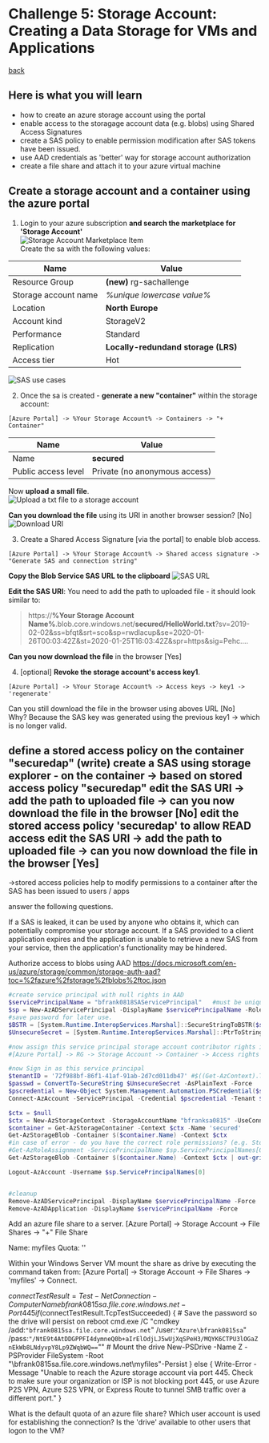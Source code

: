 # Challenge 5: Storage Account: Creating a Data Storage for VMs and Applications
[back](../../readme.md)  

## Here is what you will learn ##
- how to create an azure storage account using the portal
- enable access to the storagage account data (e.g. blobs) using Shared Access Signatures
- create a SAS policy to enable permission modification after SAS tokens have been issued.
- use AAD credentials as 'better' way for storage account authorization
- create a file share and attach it to your azure virtual machine

## Create a storage account and a container using the azure portal

1. Login to your azure subscription **and search the marketplace for 'Storage Account'**  
![Storage Account Marketplace Item](sa01.png)  
Create the sa with the following values:

| Name | Value |
|---|---|
| Resource Group  |  **(new)** rg-sachallenge |
| Storage account name  |  _%unique lowercase value%_ |
| Location | **North Europe** |
| Account kind  |  StorageV2 |
| Performance  |  Standard |
| Replication  |  **Locally-redundand storage (LRS)** |
| Access tier  |  Hot |


![SAS use cases](https://docs.microsoft.com/en-us/azure/storage/common/storage-sas-overview#when-to-use-a-shared-access-signature)

2. Once the sa is created - **generate a new "container"** within the storage account:  
```
[Azure Portal] -> %Your Storage Account% -> Containers -> "+ Container"
```
| Name | Value |
|---|---|
| Name  |  **secured** |
| Public access level  |  Private (no anonymous access) |

Now **upload a small file**.  
![Upload a txt file to a storage account](sa02.png)  

**Can you download the file** using its URI in another browser session? [No]  
![Download URI](sa03.png)
  

3. Create a Shared Access Signature [via the portal] to enable blob access. 
```
[Azure Portal] -> %Your Storage Account% -> Shared access signature -> "Generate SAS and connection string"
```
**Copy the Blob Service SAS URL to the clipboard**
![SAS URL](sas01.png)  

**Edit the SAS URI**: You need to add the path to uploaded file - it should look similar to:  

> https://**%Your Storage Account Name%**.blob.core.windows.net/**secured/HelloWorld.txt**?sv=2019-02-02&ss=bfqt&srt=sco&sp=rwdlacup&se=2020-01-26T00:03:42Z&st=2020-01-25T16:03:42Z&spr=https&sig=Pehc....  

**Can you now download the file** in the browser [Yes]

4. [optional] **Revoke the storage account's access key1**.
```
[Azure Portal] -> %Your Storage Account% -> Access keys -> key1 -> 'regenerate'
```
Can you still download the file in the browser using aboves URL [No]  
Why? Because the SAS key was generated using the previous key1 -> which is no longer valid.



define a stored access policy on the container "securedap" (write)
create a SAS using storage explorer - on the container -> based on stored access policy "securedap"
edit the SAS URI -> add the path to uploaded file -> can you now download the file in the browser [No]
edit the stored access policy 'securedap' to allow READ access
edit the SAS URI -> add the path to uploaded file -> can you now download the file in the browser [Yes]
-------
->stored access policies help to modify permissions to a container after the SAS has been issued to users / apps


answer the following questions.

If a SAS is leaked, it can be used by anyone who obtains it, which can potentially compromise your storage account.
If a SAS provided to a client application expires and the application is unable to retrieve a new SAS from your service, then the application's functionality may be hindered.


Authorize access to blobs using AAD
https://docs.microsoft.com/en-us/azure/storage/common/storage-auth-aad?toc=%2fazure%2fstorage%2fblobs%2ftoc.json
```PowerShell
#create service principal with null rights in AAD
$servicePrincipalName = "bfrank0818SAServicePrincipal"   #must be unique within AAD tenant
$sp = New-AzADServicePrincipal -DisplayName $servicePrincipalName -Role $null
#save password for later use.
$BSTR = [System.Runtime.InteropServices.Marshal]::SecureStringToBSTR($sp.Secret)
$UnsecureSecret = [System.Runtime.InteropServices.Marshal]::PtrToStringAuto($BSTR)

#now assign this service principal storage account contributor rights in the Portal.
#[Azure Portal] -> RG -> Storage Account -> Container -> Access rights -> Add Role Permissions....

#now Sign in as this service principal
$tenantID = '72f988bf-86f1-41af-91ab-2d7cd011db47' #$((Get-AzContext).Tenant.Id)
$passwd = ConvertTo-SecureString $UnsecureSecret -AsPlainText -Force
$pscredential = New-Object System.Management.Automation.PSCredential($sp.ServicePrincipalNames[0], $passwd)
Connect-AzAccount -ServicePrincipal -Credential $pscredential -Tenant $tenantID

$ctx = $null
$ctx = New-AzStorageContext -StorageAccountName "bfranksa0815" -UseConnectedAccount
$container = Get-AzStorageContainer -Context $ctx -Name 'secured'
Get-AzStorageBlob -Container $($container.Name) -Context $ctx
#in case of error - do you have the correct role permissions? (e.g. Storage Blob Data Contributor)
#Get-AzRoleAssignment -ServicePrincipalName $sp.ServicePrincipalNames[0]
Get-AzStorageBlob -Container $($container.Name) -Context $ctx | out-gridview -Title 'Select a small blob' -OutputMode Single | Get-AzStorageBlobContent -Destination 'c:\temp'

Logout-AzAccount -Username $sp.ServicePrincipalNames[0]


#cleanup
Remove-AzADServicePrincipal -DisplayName $servicePrincipalName -Force
Remove-AzADApplication -DisplayName $servicePrincipalName -Force
```


Add an azure file share to a server.
[Azure Portal] -> Storage Account -> File Shares -> "+" File Share

Name: myfiles
Quota: ''

Within your Windows Server VM mount the share as drive by executing the command taken from:
[Azure Portal] -> Storage Account -> File Shares -> 'myfiles' -> Connect.

$connectTestResult = Test-NetConnection -ComputerName bfrank0815sa.file.core.windows.net -Port 445
if ($connectTestResult.TcpTestSucceeded) {
    # Save the password so the drive will persist on reboot
    cmd.exe /C "cmdkey /add:`"bfrank0815sa.file.core.windows.net`" /user:`"Azure\bfrank0815sa`" /pass:`"/NtE9t4AtDDGPPFI4dymneQ0b+aIrElOdjLJ5wUjXqSPeH3/MQYK6CTPU3lOGaZnEkWb8LNdyvpY8Lp9ZWqbWQ==`""
    # Mount the drive
    New-PSDrive -Name Z -PSProvider FileSystem -Root "\\bfrank0815sa.file.core.windows.net\myfiles"-Persist
} else {
    Write-Error -Message "Unable to reach the Azure storage account via port 445. Check to make sure your organization or ISP is not blocking port 445, or use Azure P2S VPN, Azure S2S VPN, or Express Route to tunnel SMB traffic over a different port."
}


What is the default quota of an azure file share?
Which user account is used for establishing the connection?
Is the 'drive' available to other users that logon to the VM? 